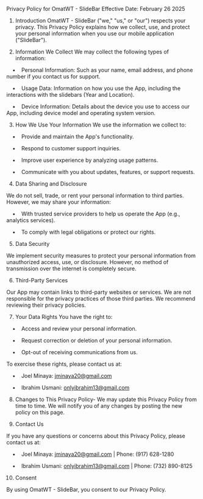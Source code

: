 Privacy Policy for OmatWT - SlideBar
Effective Date: February 26 2025

1. Introduction
OmatWT - SlideBar ("we," "us," or "our") respects your privacy. This Privacy Policy explains how we collect, use, and protect your personal information when you use our mobile application ("SlideBar").

2. Information We Collect
We may collect the following types of information:

    •    Personal Information: Such as your name, email address, and phone number if you contact us for support.
    
    •    Usage Data: Information on how you use the App, including the interactions with the slidebars (Year and Location).
    
    •    Device Information: Details about the device you use to access our App, including device model and operating system version.

3. How We Use Your Information
We use the information we collect to:

    •    Provide and maintain the App's functionality.
    
    •    Respond to customer support inquiries.
    
    •    Improve user experience by analyzing usage patterns.
    
    •    Communicate with you about updates, features, or support requests.

4. Data Sharing and Disclosure
   
We do not sell, trade, or rent your personal information to third parties. However, we may share your information:

    •    With trusted service providers to help us operate the App (e.g., analytics services).
    
    •    To comply with legal obligations or protect our rights.

5. Data Security
   
We implement security measures to protect your personal information from unauthorized access, use, or disclosure. However, no method of transmission over the internet is completely secure.

6. Third-Party Services
   
Our App may contain links to third-party websites or services. We are not responsible for the privacy practices of those third parties. We recommend reviewing their privacy policies.

7. Your Data Rights
You have the right to:

    •    Access and review your personal information.
    
    •    Request correction or deletion of your personal information.
    
    •    Opt-out of receiving communications from us.
    
To exercise these rights, please contact us at:

    •    Joel Minaya: jminaya20@gmail.com
    
    •    Ibrahim Usmani: onlyibrahim13@gmail.com

8. Changes to This Privacy Policy- We may update this Privacy Policy from time to time. We will notify you of any changes by posting the new policy on this page.

9. Contact Us
    
If you have any questions or concerns about this Privacy Policy, please contact us at:

    •    Joel Minaya: jminaya20@gmail.com | Phone: (917) 628-1280
    
    •    Ibrahim Usmani: onlyibrahim13@gmail.com | Phone: (732) 890-8125

10. Consent
 
By using OmatWT - SlideBar, you consent to our Privacy Policy.
